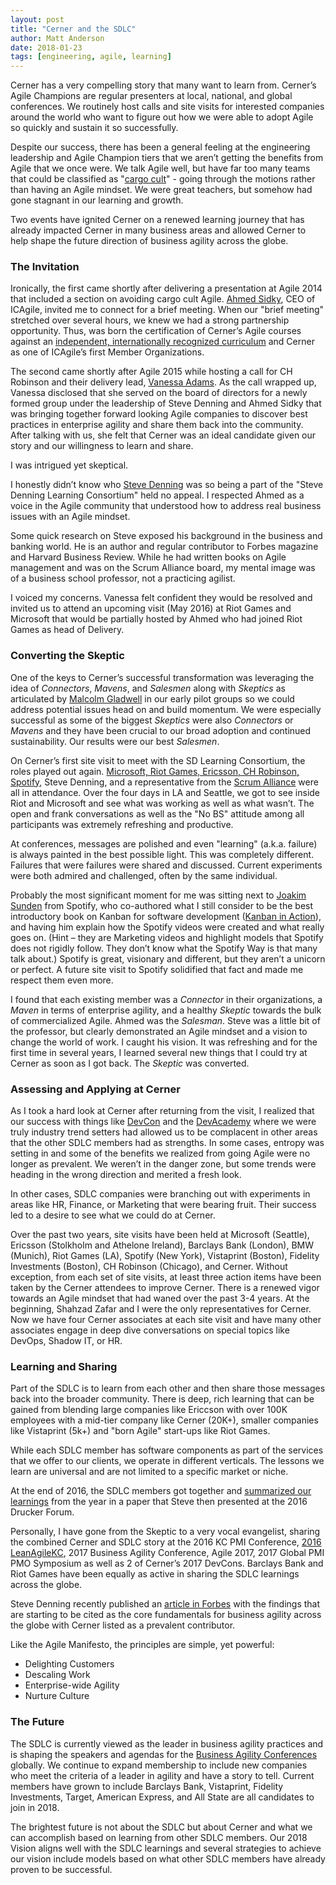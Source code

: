 ```yaml
---
layout: post
title: "Cerner and the SDLC"
author: Matt Anderson
date: 2018-01-23
tags: [engineering, agile, learning]
---
```


Cerner has a very compelling story that many want to learn from. Cerner’s Agile Champions are regular presenters at local, national, and global conferences. We routinely host calls and site visits for interested companies around the world who want to figure out how we were able to adopt Agile so quickly and sustain it so successfully. 

Despite our success, there has been a general feeling at the engineering leadership and Agile Champion tiers that we aren’t getting the benefits from Agile that we once were. We talk Agile well, but have far too many teams that could be classified as "[cargo cult](https://www.solutionsiq.com/resource/blog-post/cargo-cult-agile-approach/)" - going through the motions rather than having an Agile mindset. We were great teachers, but somehow had gone stagnant in our learning and growth.

Two events have ignited Cerner on a renewed learning journey that has already impacted Cerner in many business areas and allowed Cerner to help shape the future direction of business agility across the globe.

### The Invitation

Ironically, the first came shortly after delivering a presentation at Agile 2014 that included a section on avoiding cargo cult Agile. [Ahmed Sidky](https://twitter.com/asidky), CEO of ICAgile, invited me to connect for a brief meeting. When our "brief meeting" stretched over several hours, we knew we had a strong partnership opportunity. Thus, was born the certification of Cerner’s Agile courses against an [independent, internationally recognized curriculum](https://icagile.com/Overview) and Cerner as one of ICAgile’s first Member Organizations.

The second came shortly after Agile 2015 while hosting a call for CH Robinson and their delivery lead, [Vanessa Adams](https://twitter.com/jed2van). As the call wrapped up, Vanessa disclosed that she served on the board of directors for a newly formed group under the leadership of Steve Denning and Ahmed Sidky that was bringing together forward looking Agile companies to discover best practices in enterprise agility and share them back into the community. After talking with us, she felt that Cerner was an ideal candidate given our story and our willingness to learn and share.

I was intrigued yet skeptical.

I honestly didn’t know who [Steve Denning](https://twitter.com/stevedenning) was so being a part of the "Steve Denning Learning Consortium" held no appeal. I respected Ahmed as a voice in the Agile community that understood how to address real business issues with an Agile mindset. 

Some quick research on Steve exposed his background in the business and banking world. He is an author and regular contributor to Forbes magazine and Harvard Business Review. While he had written books on Agile management and was on the Scrum Alliance board, my mental image was of a business school professor, not a practicing agilist.

I voiced my concerns. Vanessa felt confident they would be resolved and invited us to attend an upcoming visit (May 2016) at Riot Games and Microsoft that would be partially hosted by Ahmed who had joined Riot Games as head of Delivery. 

### Converting the Skeptic

One of the keys to Cerner’s successful transformation was leveraging the idea of _Connectors_, _Mavens_, and _Salesmen_ along with _Skeptics_ as articulated by [Malcolm Gladwell](https://www.fastcompany.com/1799410/connectors-mavens-and-salesmen-how-new-ideas-spread-seeds) in our early pilot groups so we could address potential issues head on and build momentum. We were especially successful as some of the biggest _Skeptics_ were also _Connectors_ or _Mavens_ and they have been crucial to our broad adoption and continued sustainability. Our results were our best _Salesmen_.

On Cerner’s first site visit to meet with the SD Learning Consortium, the roles played out again. [Microsoft, Riot Games, Ericsson, CH Robinson, Spotify](http://www.sdlearningconsortium.org/who-we-are/), Steve Denning, and a representative from the [Scrum Alliance](https://www.scrumalliance.org/) were all in attendance. Over the four days in LA and Seattle, we got to see inside Riot and Microsoft and see what was working as well as what wasn’t. The open and frank conversations as well as the "No BS" attitude among all participants was extremely refreshing and productive.

At conferences, messages are polished and even "learning" (a.k.a. failure) is always painted in the best possible light. This was completely different. Failures that were failures were shared and discussed. Current experiments were both admired and challenged, often by the same individual.

Probably the most significant moment for me was sitting next to [Joakim Sunden](https://twitter.com/joakimsunden) from Spotify, who co-authored what I still consider to be the best introductory book on Kanban for software development ([Kanban in Action](https://www.amazon.com/Kanban-Action-Marcus-Hammarberg/dp/1617291056)), and having him explain how the Spotify videos were created and what really goes on. (Hint – they are Marketing videos and highlight models that Spotify does not rigidly follow. They don’t know what the Spotify Way is that many talk about.)  Spotify is great, visionary and different, but they aren’t a unicorn or perfect. A future site visit to Spotify solidified that fact and made me respect them even more.

I found that each existing member was a _Connector_ in their organizations, a _Maven_ in terms of enterprise agility, and a healthy _Skeptic_ towards the bulk of commercialized Agile. Ahmed was the _Salesman_. Steve was a little bit of the professor, but clearly demonstrated an Agile mindset and a vision to change the world of work. I caught his vision. It was refreshing and for the first time in several years, I learned several new things that I could try at Cerner as soon as I got back. The _Skeptic_ was converted.

### Assessing and Applying at Cerner

As I took a hard look at Cerner after returning from the visit, I realized that our success with things like [DevCon](http://engineering.cerner.com/2013/08/devcon/) and the [DevAcademy](http://engineering.cerner.com/2013/08/devacademy/) where we were truly industry trend setters had allowed us to be complacent in other areas that the other SDLC members had as strengths. In some cases, entropy was setting in and some of the benefits we realized from going Agile were no longer as prevalent. We weren’t in the danger zone, but some trends were heading in the wrong direction and merited a fresh look.

In other cases, SDLC companies were branching out with experiments in areas like HR, Finance, or Marketing that were bearing fruit. Their success led to a desire to see what we could do at Cerner.

Over the past two years, site visits have been held at Microsoft (Seattle), Ericsson (Stolkholm and Athelone Ireland), Barclays Bank (London), BMW (Munich), Riot Games (LA), Spotify (New York), Vistaprint (Boston), Fidelity Investments (Boston), CH Robinson (Chicago), and Cerner. Without exception, from each set of site visits, at least three action items have been taken by the Cerner attendees to improve Cerner. There is a renewed vigor towards an Agile mindset that had waned over the past 3-4 years.
At the beginning, Shahzad Zafar and I were the only representatives for Cerner. Now we have four Cerner associates at each site visit and have many other associates engage in deep dive conversations on special topics like DevOps, Shadow IT, or HR.

### Learning and Sharing

Part of the SDLC is to learn from each other and then share those messages back into the broader community. There is deep, rich learning that can be gained from blending large companies like Ericcson with over 100K employees with a mid-tier company like Cerner (20K+), smaller companies like Vistaprint (5k+) and "born Agile" start-ups like Riot Games.

While each SDLC member has software components as part of the services that we offer to our clients, we operate in different verticals. The lessons we learn are universal and are not limited to a specific market or niche.

At the end of 2016, the SDLC members got together and [summarized our learnings](http://www.sdlearningconsortium.org/what-we-have-learned/) from the year in a paper that Steve then presented at the 2016 Drucker Forum.

Personally, I have gone from the Skeptic to a very vocal evangelist, sharing the combined Cerner and SDLC story at the 2016 KC PMI Conference, [2016 LeanAgileKC](http://2016.leanagilekc.com/sessions/the-future-is-here/), 2017 Business Agility Conference, Agile 2017, 2017 Global PMI PMO Symposium as well as 2 of Cerner’s 2017 DevCons. Barclays Bank and Riot Games have been equally as active in sharing the SDLC learnings across the globe.

Steve Denning recently published an [article in Forbes](https://www.forbes.com/sites/stevedenning/2017/10/15/what-is-agile-the-four-essential-elements/#24b8c3736e85) with the findings that are starting to be cited as the core fundamentals for business agility across the globe with Cerner listed as a prevalent contributor.

Like the Agile Manifesto, the principles are simple, yet powerful:

* Delighting Customers
* Descaling Work
* Enterprise-wide Agility
* Nurture Culture

### The Future

The SDLC is currently viewed as the leader in business agility practices and is shaping the speakers and agendas for the [Business Agility Conferences](http://businessagilityconf.com/) globally. We continue to expand membership to include new companies who meet the criteria of a leader in agility and have a story to tell. Current members have grown to include Barclays Bank, Vistaprint, Fidelity Investments, Target, American Express, and All State are all candidates to join in 2018.

The brightest future is not about the SDLC but about Cerner and what we can accomplish based on learning from other SDLC members. Our 2018 Vision aligns well with the SDLC learnings and several strategies to achieve our vision include models based on what other SDLC members have already proven to be successful.

